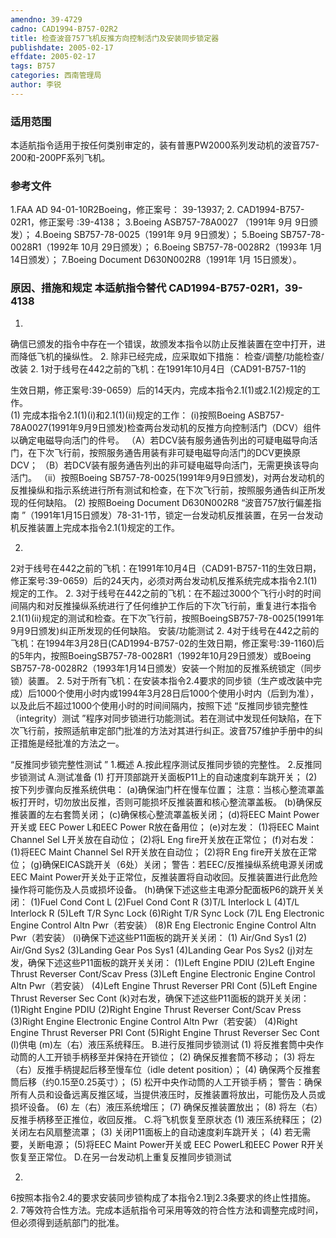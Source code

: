 ```yaml
---
amendno: 39-4729
cadno: CAD1994-B757-02R2
title: 检查波音757飞机反推方向控制活门及安装同步锁定器
publishdate: 2005-02-17
effdate: 2005-02-17
tags: B757
categories: 西南管理局
author: 李锐
---
```


### 适用范围 
本适航指令适用于按任何类别审定的，装有普惠PW2000系列发动机的波音757-200和-200PF系列飞机。

<!--more-->
### 参考文件
1.FAA 
AD 94-01-10R2Boeing，修正案号： 39-13937; 
2.
CAD1994-B757-02R1，修正案号 :39-4138； 
3.Boeing 
ASB757-78A0027 （1991年 9月 9日颁发）； 
4.Boeing
 SB757-78-0025（1991年 9月 9日颁发）； 
5.Boeing
 SB757-78-0028R1（1992年 10月 29日颁发）； 
6.Boeing
 SB757-78-0028R2（1993年 1月 14日颁发）； 
7.Boeing
 Document D630N002R8（1991年 1月 15日颁发）。

### 原因、措施和规定 本适航指令替代 CAD1994-B757-02R1，39-4138
1.
确信已颁发的指令中存在一个错误，故颁发本指令以防止反推装置在空中打开，进而降低飞机的操纵性。
2.
除非已经完成，应采取如下措施： 检查/调整/功能检查/改装
2.
1对于线号在442之前的飞机：在1991年10月4日（CAD91-B757-11的

生效日期，修正案号:39-0659）后的14天内，完成本指令2.1(1)或2.1(2)规定的工作。  
(1)
完成本指令2.1(1)(i)和2.1(1)(ii)规定的工作： 
(i)按照Boeing ASB757-78A0027(1991年9月9日颁发)检查两台发动机的反推方向控制活门（DCV）组件以确定电磁导向活门的件号。 
（A）若DCV装有服务通告列出的可疑电磁导向活门，在下次飞行前，按照服务通告用装有非可疑电磁导向活门的DCV更换原DCV；
（B）若DCV装有服务通告列出的非可疑电磁导向活门，无需更换该导向活门。 
（ii）按照Boeing SB757-78-0025(1991年9月9日颁发)，对两台发动机的反推操纵和指示系统进行所有测试和检查，在下次飞行前，按照服务通告纠正所发现的任何缺陷。 
(2)
按照Boeing Document D630N002R8 “波音757放行偏差指南 ”（1991年1月15日颁发）78-31-1节，锁定一台发动机反推装置，在另一台发动机反推装置上完成本指令2.1(1)规定的工作。 

2.
2对于线号在442之前的飞机：在1991年10月4日（CAD91-B757-11的生效日期，修正案号:39-0659）后的24天内，必须对两台发动机反推系统完成本指令2.1(1)规定的工作。 
2.
3对于线号在442之前的飞机：在不超过3000个飞行小时的时间间隔内和对反推操纵系统进行了任何维护工作后的下次飞行前，重复进行本指令2.1(1)(ii)规定的测试和检查。在下次飞行前，按照BoeingSB757-78-0025(1991年9月9日颁发)纠正所发现的任何缺陷。 
安装/功能测试
2.
4对于线号在442之前的飞机：在1994年3月28日(CAD1994-B757-02的生效日期，修正案号:39-1160)后的5年内，按照BoeingSB757-78-0028R1（1992年10月29日颁发）或Boeing SB757-78-0028R2（1993年1月14日颁发）安装一个附加的反推系统锁定（同步锁）装置。
2.
5对于所有飞机：在安装本指令2.4要求的同步锁（生产或改装中完成）后1000个使用小时内或1994年3月28日后1000个使用小时内（后到为准），以及此后不超过1000个使用小时的时间间隔内，按照下述 “反推同步锁完整性（integrity）测试 ”程序对同步锁进行功能测试。若在测试中发现任何缺陷，在下次飞行前，按照适航审定部门批准的方法对其进行纠正。波音757维护手册中的纠正措施是经批准的方法之一。 

“反推同步锁完整性测试 ”
1.概述 
A.按此程序测试反推同步锁的完整性。
2.反推同步锁测试 
A.测试准备 
(1)
打开顶部跳开关面板P11上的自动速度刹车跳开关； 
(2)
按下列步骤向反推系统供电： 
(a)确保油门杆在慢车位置； 注意：当核心整流罩盖板打开时，切勿放出反推，否则可能损坏反推装置和核心整流罩盖板。 
(b)确保反推装置的左右套筒关闭； 
(c)确保核心整流罩盖板关闭； 
(d)将EEC Maint Power开关或 EEC Power L和EEC Power R放在备用位；
(e)对左发： 
(1)将EEC
 Maint Channel Sel L开关放在自动位； 
(2)将L
 Eng fire开关放在正常位； 
(f)对右发： 
(1)将EEC
 Maint Channel Sel R开关放在自动位； 
(2)将R
 Eng fire开关放在正常位； 
(g)确保EICAS跳开关（6处）关闭； 警告：若EEC/反推操纵系统电源关闭或EEC Maint Power开关处于正常位，反推装置将自动收回。反推装置进行此危险操作将可能伤及人员或损坏设备。 
(h)确保下述这些主电源分配面板P6的跳开关关闭： 
(1)Fuel 
Cond Cont L 
(2)Fuel 
Cond Cont R 
(3)T/L 
Interlock L 
(4)T/L 
Interlock R (5)Left T/R Sync Lock 
(6)Right
 T/R Sync Lock
(7)L
 Eng Electronic Engine Control Altn Pwr（若安装）
(8)R
 Eng Electronic Engine Control Altn Pwr（若安装）
(i)确保下述这些P11面板的跳开关关闭： 
(1)
Air/Gnd Sys1 
(2)
Air/Gnd Sys2 (3)Landing Gear Pos Sys1 (4)Landing Gear Pos Sys2
(j)对左发，确保下述这些P11面板的跳开关关闭： (1)Left Engine PDIU (2)Left Engine Thrust Reverser Cont/Scav Press
(3)Left
 Engine Electronic Engine Control Altn Pwr（若安装） (4)Left Engine Thrust Reverser PRI Cont (5)Left Engine Thrust Reverser Sec Cont
(k)对右发，确保下述这些P11面板的跳开关关闭： 
(1)Right
 Engine PDIU 
(2)Right
 Engine Thrust Reverser Cont/Scav Press
(3)Right
 Engine Electronic Engine Control Altn Pwr（若安装） 
(4)Right
 Engine Thrust Reverser PRI Cont 
(5)Right
 Engine Thrust Reverser Sec Cont
(l)供电 
(m)左（右）液压系统释压。 
B.进行反推同步锁测试 
(1)
将反推套筒中央作动筒的人工开锁手柄移至并保持在开锁位； 
(2)
确保反推套筒不移动； 
(3)
将左（右）反推手柄提起后移至慢车位（idle detent position）；
(4)
确保两个反推套筒后移（约0.15至0.25英寸）； 
(5)
松开中央作动筒的人工开锁手柄； 警告：确保所有人员和设备远离反推区域，当提供液压时，反推装置将放出，可能伤及人员或损坏设备。 
(6)
左（右）液压系统增压； 
(7)
确保反推装置放出； 
(8)
将左（右）反推手柄移至正推位，收回反推。 
C.将飞机恢复至原状态 
(1)
液压系统释压；
(2)
关闭左右风扇整流罩； 
(3)
关闭P11面板上的自动速度刹车跳开关； 
(4)
若无需要，关断电源； 
(5)将EEC 
Maint Power开关或 EEC PowerL和EEC Power R开关恢复至正常位。 
D.在另一台发动机上重复反推同步锁测试 

2.
6按照本指令2.4的要求安装同步锁构成了本指令2.1到2.3条要求的终止性措施。 
2.
7等效符合性方法。完成本适航指令可采用等效的符合性方法和调整完成时间，但必须得到适航部门的批准。 

